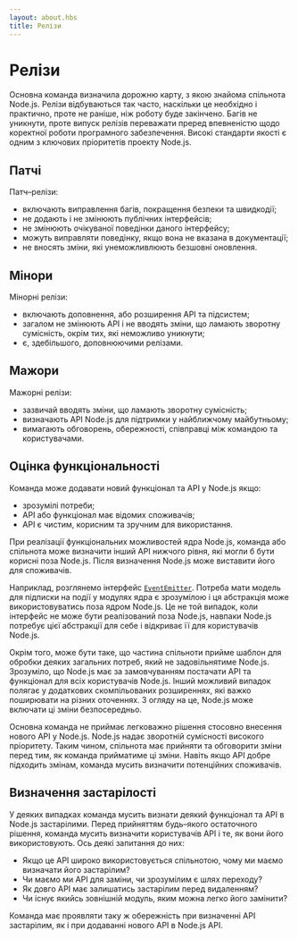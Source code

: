 ```yaml
---
layout: about.hbs
title: Релізи
---
```

# Релізи

Основна команда визначила дорожню карту, з якою знайома спільнота Node.js.
Релізи відбуваються так часто, наскільки це необхідно і практично, проте не
раніше, ніж роботу буде закінчено.
Багів не уникнути, проте випуск релізів переважати преред впевненістю щодо коректної роботи програмного забезпечення. Високі стандарти якості є одним з
ключових пріоритетів проекту Node.js.

## Патчі

Патч–релізи:

- включають виправлення багів, покращення безпеки та швидкодії;
- не додають і не змінюють публічних інтерфейсів;
- не змінюють очікуваної поведінки даного інтерфейсу;
- можуть виправляти поведінку, якщо вона не вказана в документації;
- не вносять зміни, які унеможливлюють безшовні оновлення.

## Мінори

Мінорні релізи:

- включають доповнення, або розширення API та підсистем;
- загалом не змінюють API і не вводять зміни, що ламають зворотну сумісність, окрім тих, які неможливо уникнути;
- є, здебільшого, доповнюючими релізами.

## Мажори

Мажорні релізи:

- зазвичай вводять зміни, що ламають зворотну сумісність;
- визначають API Node.js для підтримки у найближчому майбутньому;
- вимагають обговорень, обережності, співправці між командою та користувачами.

## Оцінка функціональності

Команда може додавати новий функціонал та APІ у Node.js якщо:

- зрозумілі потреби;
- API або функціонал має відомих споживачів;
- API є чистим, корисним та зручним для використання.

При реалізації функціональних можливостей ядра Node.js, команда або спільнота
може визначити інший API нижчого рівня, які могли б бути корисні поза Node.js.
Після визначення Node.js може виставити його для споживачів.

Наприклад, розглянемо інтерфейс [`EventEmitter`]. Потреба мати модель для підписки на події у модулях ядра є зрозумілою і ця абстракція може використовуватись поза ядром Node.js. Це не той випадок, коли інтерфейс не може бути реалізований поза Node.js, навпаки Node.js потребує цієї абстракції для себе і відкриває її для користувачів Node.js.

Окрім того, може бути таке, що частина спільноти прийме шаблон
для обробки деяких загальних потреб, який не задовільнятиме Node.js.
Зрозуміло, що Node.js має за замовчуванням постачати API
та функціонал для всіх користувачів Node.js.
Інший можливий випадок полягає у додаткових скомпільованих розширеннях,
які важко поширювати на різних оточеннях. З огляду на це,
Node.js може включати ці зміни безпосередньо.

Основна команда не приймає легковажно рішення стосовно внесення
нового API у  Node.js. Node.js надає зворотній сумісності високого пріоритету.
Таким чином, спільнота має прийняти та обговорити зміни перед тим,
як команда прийматиме ці зміни. Навіть якщо API добре підходить змінам,
команда мусить визначити потенційних споживачів.

## Визначення застарілості

У деяких випадках команда мусить визнати деякий функціонал та API
в Node.js застарілими. Перед прийняттям будь–якого остаточного рішення,
команда мусить визначити користувачів API і те,
як вони його використовують. Ось деякі запитання до них:

- Якщо це API широко використовується спільнотою, чому ми маємо визначати його застарілим?
- Чи маємо ми API для заміни, чи зрозумілим є шлях переходу?
- Як довго API має залишатись застарілим перед видаленням?
- Чи існує якийсь зовнішній модуль, яким можна легко його замінити?

Команда має проявляти таку ж обережність при визначенні APІ застарілим, як і при додаванні нового APІ в Node.js API.

[`EventEmitter`]: https://nodejs.org/api/events.html#events_class_eventemitter
